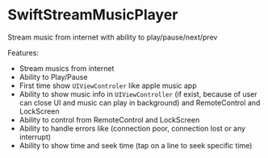 # SwiftStreamMusicPlayer
Stream music from internet with ability to play/pause/next/prev

Features:
 - Stream musics from internet
 - Ability to Play/Pause
 - First time show `UIViewControler` like apple music app
 - Ability to show music info in `UIViewController` (if exist, because of user can close UI and music can play in background) and RemoteControl and LockScreen
 - Ability to control from RemoteControl and LockScreen
 - Ability to handle errors like (connection poor, connection lost or any interrupt)
 - Ability to show time and seek time (tap on a line to seek specific time)


